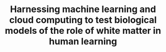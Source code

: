 ---
agency: NSF
awardeeName: Vinci-Booher            Sophia
coPDPI:
- Franco  Pestilli
expDate: 08/31/2022
id: '2004877'
piFirstName: Sophia
piLastName: Vinci-Booher
startDate: 09/15/2020
title: Harnessing machine learning and cloud computing to test biological models of
  the role of white matter in human learning
external_url : 'https://www.nsf.gov/awardsearch/showAward?AWD_ID=2004877'
---